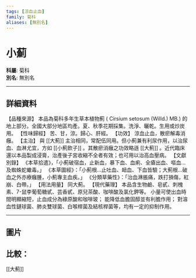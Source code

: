 ```yaml
---
tags: [涼血止血]
family: 菊科
aliases: [無別名]
---
```


# 小薊

**科屬**: 菊科  
**別名**: 無別名  

---

## 詳細資料
【品種來源】
本品為菊科多年生草本植物薊 (
Cirsium setosum
(Willd.) MB.) 的地上部分。全國大部分地區均產。夏、秋季花期採集。洗淨、曬乾。生用或炒炭用。
【性味歸經】
苦、甘，涼。歸心、肝經。
【功效】
涼血止血，散瘀解毒消癰。
【主治】
與 [[大薊]] 主治相同，常配伍同用。但小薊兼有利尿作用，以治尿血、血淋尤宜，方如 [[小薊飲子]] 。其散瘀消癰之功效略遜 [[大薊]] 。近代臨床還以本品製成浸膏，治產後子宮收縮不全者有效；也可用以治高血壓病。
【文獻別錄】
《本草拾遣》，「小薊破宿血，止新血，暴下血、血痢、全瘡出血、嘔血…及蜘蛛蛇蠍毒。」
《本草圖經》：「小薊根…止吐血、衄血、下血皆驗；大薊根…破血之外亦療癰腫，小薊專主血疾。」
《分類草藥性》：「治血淋脹痛，跌打損傷，紅崩、白帶。」
【用法用量】
同大薊。
【現代藥理】
本品含生物鹼、皂甙、刺槐素、7-鼠李葡萄糖甙、芸香甙、原兒茶酸、咖啡酸及氯化鉀等。
小量可使出血時間明顯縮短，止血成分為綠原酸和咖啡玻；
能降低血膽固醇並有利膽作用；
對溶血性鏈球菌、肺炎雙球菌、白喉桿菌及結核桿菌等，均有一定的抑制作用。

---

## 圖片
## 比較：
[[大薊]]
